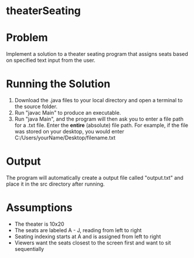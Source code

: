 # theaterSeating

# **Problem**
  Implement a solution to a theater seating program that assigns seats based on specified text input from the user.
  
#  **Running the Solution**
   1. Download the .java files to your local directory and open a terminal to the source folder. 
   2. Run "javac Main" to produce an executable. 
   3. Run "java Main", and the program will then ask you to enter a file path for a .txt file. Enter the **entire** (absolute) file path. For example, if the file was stored on your desktop, you would enter C:/Users/yourName/Desktop/filename.txt
   
# **Output**
  The program will automatically create a output file called "output.txt" and place it in the src directory after running.

# **Assumptions**
  - The theater is 10x20
  - The seats are labeled A - J, reading from left to right
  - Seating indexing starts at A and is assigned from left to right
  - Viewers want the seats closest to the screen first and want to sit sequentially 
